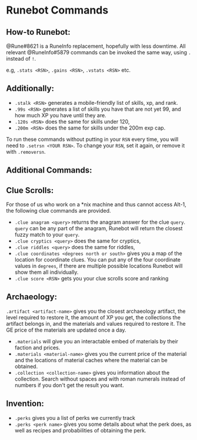 # Runebot Commands

## __**How-to Runebot**__:

@Rune#8621 is a RuneInfo replacement, hopefully with less downtime. All relevant @RuneInfo#5879 commands can be invoked the same way, using `.` instead of `!`.

e.g, `.stats <RSN>`, `.gains <RSN>`, `.vstats <RSN>` etc.

## __Additionally__:
* `.stalk <RSN>` generates a mobile-friendly list of skills, xp, and rank.
* `.99s <RSN>` generates a list of skills you have that are not yet 99, and how much XP you have until they are.
* `.120s <RSN>` does the same for skills under 120,
* `.200m <RSN>` does the same for skills under the 200m exp cap.

To run these commands without putting in your `RSN` every time, you will need to `.setrsn <YOUR RSN>`. To change your `RSN`, set it again, or remove it with `.removersn`.

## __**Additional Commands**__:

## __**Clue Scrolls**__:
For those of us who work on a *nix machine and thus cannot access Alt-1, the following clue commands are provided.

* `.clue anagram <query>` returns the anagram answer for the clue `query`. `query` can be any part of the anagram, Runebot will return the closest fuzzy match to your `query`.
* `.clue cryptics <query>` does the same for cryptics,
* `.clue riddles <query>` does the same for riddles,
* `.clue coordinates <degrees north or south>` gives you a map of the location for coordinate clues. You can put any of the four coordinate values in `degrees`, if there are multiple possible locations Runebot will show them all individually.
* `.clue score <RSN>` gets you your clue scrolls score and ranking

## __**Archaeology**__:
`.artifact <artifact-name>` gives you the closest archaeology artifact, the level required to restore it, the amount of XP you get, the collections the artifact belongs in, and the materials and values required to restore it. The GE price of the materials are updated once a day.

* `.materials` will give you an interactable embed of materials by their faction and prices.
* `.materials <material-name>` gives you the current price of the material and the locations of material caches where the material can be obtained.
* `.collection <collection-name>` gives you information about the collection. Search without spaces and with roman numerals instead of numbers if you don't get the result you want.

## __**Invention**__:
* `.perks` gives you a list of perks we currently track
* `.perks <perk name>` gives you some details about what the perk does, as well as recipes and probabilities of obtaining the perk.
